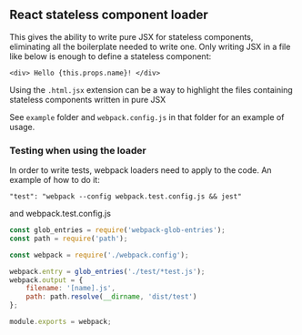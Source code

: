 ## React stateless component loader

This gives the ability to write pure JSX for stateless components, eliminating all the boilerplate needed to write one. Only writing JSX in a file like below is enough to define a stateless component:

```
<div> Hello {this.props.name}! </div>
``` 

Using the `.html.jsx` extension can be a way to highlight the files containing stateless components written in pure JSX

See `example` folder and `webpack.config.js` in that folder for an example of usage. 

### Testing when using the loader

In order to write tests, webpack loaders need to apply to the code. An example of how to do it:
```shell
"test": "webpack --config webpack.test.config.js && jest"
``` 

and webpack.test.config.js
```javascript
const glob_entries = require('webpack-glob-entries');
const path = require('path');

const webpack = require('./webpack.config');

webpack.entry = glob_entries('./test/*test.js');
webpack.output = {
    filename: '[name].js',
    path: path.resolve(__dirname, 'dist/test')
};

module.exports = webpack;
```
